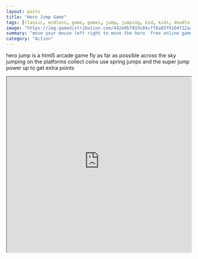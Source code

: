 ```yaml
---
layout: posts
title: "Hero Jump Game"
tags: [classic, endless, game, games, jump, jumping, kid, kids, doodle, free, online, games, oyna, game, free, games, play, play, games]
image: "https://img.gamedistribution.com/442e8b7933c84cff8a03f9104f12aaac.jpg"
summary: "move your mouse left right to move the hero  free online games oyna game free games play play games"
category: "Action"
---
```


hero jump is a html5 arcade game fly as far as possible across the sky jumping on the platforms collect coins use spring jumps and the super jump power up to get extra points

<iframe width="100%" height="480px;" src="https://html5.gamedistribution.com/442e8b7933c84cff8a03f9104f12aaac/"></iframe>